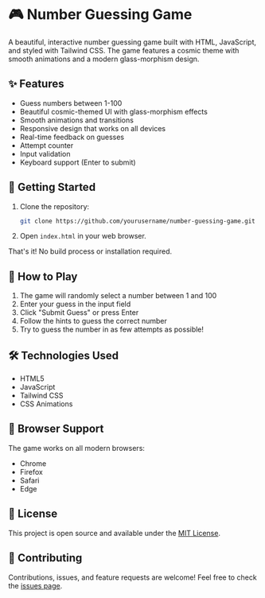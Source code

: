 # 🎮 Number Guessing Game

A beautiful, interactive number guessing game built with HTML, JavaScript, and styled with Tailwind CSS. The game features a cosmic theme with smooth animations and a modern glass-morphism design.

## ✨ Features

- Guess numbers between 1-100
- Beautiful cosmic-themed UI with glass-morphism effects
- Smooth animations and transitions
- Responsive design that works on all devices
- Real-time feedback on guesses
- Attempt counter
- Input validation
- Keyboard support (Enter to submit)

## 🚀 Getting Started

1. Clone the repository:
   ```bash
   git clone https://github.com/yourusername/number-guessing-game.git
   ```

2. Open `index.html` in your web browser.

That's it! No build process or installation required.

## 🎯 How to Play

1. The game will randomly select a number between 1 and 100
2. Enter your guess in the input field
3. Click "Submit Guess" or press Enter
4. Follow the hints to guess the correct number
5. Try to guess the number in as few attempts as possible!

## 🛠️ Technologies Used

- HTML5
- JavaScript
- Tailwind CSS
- CSS Animations

## 📱 Browser Support

The game works on all modern browsers:
- Chrome
- Firefox
- Safari
- Edge

## 📄 License

This project is open source and available under the [MIT License](LICENSE).

## 🤝 Contributing

Contributions, issues, and feature requests are welcome! Feel free to check the [issues page](https://github.com/yourusername/number-guessing-game/issues). 